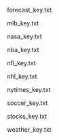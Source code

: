 forecast_key.txt

mlb_key.txt

nasa_key.txt

nba_key.txt

nfl_key.txt

nhl_key.txt

nytimes_key.txt

soccer_key.txt

stocks_key.txt

weather_key.txt
